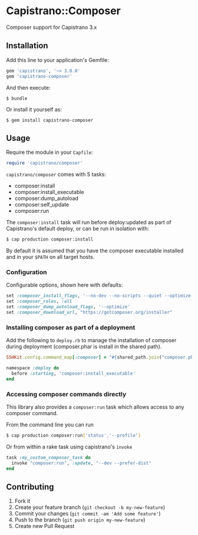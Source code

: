 # Capistrano::Composer

Composer support for Capistrano 3.x

## Installation

Add this line to your application's Gemfile:

```ruby
gem 'capistrano', '~> 3.0.0'
gem 'capistrano-composer'
```

And then execute:

    $ bundle

Or install it yourself as:

    $ gem install capistrano-composer

## Usage

Require the module in your `Capfile`:

```ruby
require 'capistrano/composer'
```

`capistrano/composer` comes with 5 tasks:

* composer:install
* composer:install_executable
* composer:dump_autoload
* composer:self_update
* composer:run

The `composer:install` task will run before deploy:updated as part of
Capistrano's default deploy, or can be run in isolation with:

```bash
$ cap production composer:install
```

By default it is assumed that you have the composer executable installed and in your
`$PATH` on all target hosts.

### Configuration

Configurable options, shown here with defaults:

```ruby
set :composer_install_flags, '--no-dev --no-scripts --quiet --optimize-autoloader'
set :composer_roles, :all
set :composer_dump_autoload_flags, '--optimize'
set :composer_download_url, "https://getcomposer.org/installer"
```

### Installing composer as part of a deployment

Add the following to `deploy.rb` to manage the installation of composer during
deployment (composer.phar is install in the shared path).

```ruby
SSHKit.config.command_map[:composer] = "#{shared_path.join("composer.phar")}"

namespace :deploy do
  before :starting, 'composer:install_executable'
end
```

### Accessing composer commands directly

This library also provides a `composer:run` task which allows access to any
composer command.

From the command line you can run

```bash
$ cap production composer:run['status','--profile']
```

Or from within a rake task using capistrano's `invoke`

```ruby
task :my_custom_composer_task do
  invoke "composer:run", :update, "--dev --prefer-dist"
end
```


## Contributing

1. Fork it
2. Create your feature branch (`git checkout -b my-new-feature`)
3. Commit your changes (`git commit -am 'Add some feature'`)
4. Push to the branch (`git push origin my-new-feature`)
5. Create new Pull Request

